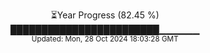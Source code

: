 <p align="center">
⏳Year Progress (82.45 %)<br>
████████████████████████▁▁▁▁▁▁ <br>
<sub>Updated: Mon, 28 Oct 2024 18:03:28 GMT</sub>
</p>

